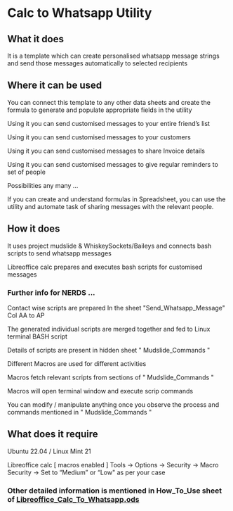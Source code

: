 # Calc to Whatsapp Utility				
## What it does
It is a template which can create personalised whatsapp message strings and send those messages automatically to selected recipients

## Where it can be used		
You can connect this template to any other data sheets and create the formula to generate and populate appropriate fields in the utility	

Using it you can send customised messages to your entire friend’s list	

Using it you can send customised messages to your customers	

Using it you can send customised messages to share Invoice details	

Using it you can send customised messages to give regular reminders to set of people	

Possibilities any many …	

If you can create and understand formulas in Spreadsheet, you can use the utility and automate task of sharing messages with the relevant people.

## How it does		
It uses project mudslide & WhiskeySockets/Baileys and connects bash scripts to send whatsapp messages	

Libreoffice calc prepares and executes bash scripts for customised messages	

### Further info for NERDS ...
Contact wise scripts are prepared In the sheet "Send_Whatsapp_Message" Col AA to AP

The generated individual scripts are merged together and fed to Linux terminal BASH script

Details of scripts are present in hidden sheet " Mudslide_Commands "

Different Macros are used for different activities

Macros fetch relevant scripts from sections of  " Mudslide_Commands "

Macros will open terminal window and execute scrip commands

You can modify / manipulate anything once you observe the process and commands mentioned in  " Mudslide_Commands "

## What does it require

Ubuntu 22.04 / Linux Mint 21	

Libreoffice calc [ macros enabled ] Tools → Options → Security → Macro Security → Set to “Medium” or “Low" as per your case	

### Other detailed information is mentioned in How_To_Use sheet of [Libreoffice_Calc_To_Whatsapp.ods](https://github.com/pharmankur/mudslide/raw/main/Calc_To_Whatsapp_Utility/Linux/Libreoffice_Calc_To_Whatsapp.ods)




